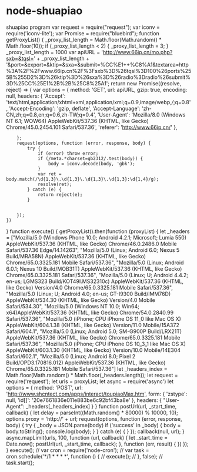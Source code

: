 # node-shuapiao
shuapiao program
var request = require("request");
var iconv = require('iconv-lite');
var Promise = require("bluebird");
function getProxyList() {
    _proxy_list_length = Math.floor(Math.random() * Math.floor(10));
    if (_proxy_list_length < 2) {
        _proxy_list_length = 3;
    }
    _proxy_list_length = 1000
    var apiURL = 'http://www.66ip.cn/mo.php?sxb=&tqsl=' + _proxy_list_length + '&port=&export=&ktip=&sxa=&submit=%CC%E1++%C8%A1&textarea=http%3A%2F%2Fwww.66ip.cn%2F%3Fsxb%3D%26tqsl%3D100%26ports%255B%255D2%3D%26ktip%3D%26sxa%3D%26radio%3Dradio%26submit%3D%25CC%25E1%2B%2B%25C8%25A1';
    return new Promise((resolve, reject) => {
        var options = {
            method: 'GET',
            url: apiURL,
            gzip: true,
            encoding: null,
            headers: {
                'Accept': 'text/html,application/xhtml+xml,application/xml;q=0.9,image/webp,*/*;q=0.8',
                'Accept-Encoding': 'gzip, deflate',
                'Accept-Language': 'zh-CN,zh;q=0.8,en;q=0.6,zh-TW;q=0.4',
                'User-Agent': 'Mozilla/8.0 (Windows NT 6.1; WOW64) AppleWebKit/537.36 (KHTML, like Gecko) Chrome/45.0.2454.101 Safari/537.36',
                'referer': 'http://www.66ip.cn/'
            },

        };
        request(options, function (error, response, body) {
            try {
                if (error) throw error;
                if (/meta.*charset=gb2312/.test(body)) {
                    body = iconv.decode(body, 'gbk');
                }
                var ret = body.match(/\d{1,3}\.\d{1,3}\.\d{1,3}\.\d{1,3}:\d{1,4}/g);
                resolve(ret);
            } catch (e) {
                return reject(e);
            }


        });
    })
}
function execute() {
    getProxyList().then(function (proxyList) {
        let _headers = ["Mozilla/5.0 (Windows Phone 10.0; Android 4.2.1; Microsoft; Lumia 550) AppleWebKit/537.36 (KHTML, like Gecko) Chrome/46.0.2486.0 Mobile Safari/537.36 Edge/14.14263", "Mozilla/5.0 (Linux; Android 6.0; Nexus 5 Build/MRA58N) AppleWebKit/537.36 (KHTML, like Gecko) Chrome/65.0.3325.181 Mobile Safari/537.36", "Mozilla/5.0 (Linux; Android 6.0.1; Nexus 10 Build/MOB31T) AppleWebKit/537.36 (KHTML, like Gecko) Chrome/65.0.3325.181 Safari/537.36", "Mozilla/5.0 (Linux; U; Android 4.4.2; en-us; LGMS323 Build/KOT49I.MS32310c) AppleWebKit/537.36 (KHTML, like Gecko) Version/4.0 Chrome/65.0.3325.181 Mobile Safari/537.36", "Mozilla/5.0 (Linux; U; Android 4.0; en-us; GT-I9300 Build/IMM76D) AppleWebKit/534.30 (KHTML, like Gecko) Version/4.0 Mobile Safari/534.30", "Mozilla/5.0 (Windows NT 10.0; Win64; x64)AppleWebKit/537.36 (KHTML, like Gecko) Chrome/54.0.2840.99 Safari/537.36", "Mozilla/5.0 (iPhone; CPU iPhone OS 11_0 like Mac OS X) AppleWebKit/604.1.38 (KHTML, like Gecko) Version/11.0 Mobile/15A372 Safari/604.1", "Mozilla/5.0 (Linux; Android 5.0; SM-G900P Build/LRX21T) AppleWebKit/537.36 (KHTML, like Gecko) Chrome/65.0.3325.181 Mobile Safari/537.36", "Mozilla/5.0 (iPhone; CPU iPhone OS 10_3_1 like Mac OS X) AppleWebKit/603.1.30 (KHTML, like Gecko) Version/10.0 Mobile/14E304 Safari/602.1", "Mozilla/5.0 (Linux; Android 8.0; Pixel 2 Build/OPD3.170816.012) AppleWebKit/537.36 (KHTML, like Gecko) Chrome/65.0.3325.181 Mobile Safari/537.36"]
        let _headers_index = Math.floor(Math.random() * Math.floor(_headers.length));
        let request = require('request');
        let urls = proxyList;
        let async = require('async')
        let options = {
            method: 'POST',
            url: 'http://www.shcntect.com/apps/interact/toupiaoMax.htm',
            form: {
                'zstype': null,
                'id[]': '20e7661836e011e883be6c92bf43ba8e'
            },
            headers: { "User-Agent": _headers[_headers_index] }
        }
        function postUrl(url, _start_time, callback) {
            let delay = parseInt((Math.random() * 80000) % 10000, 10);
            options.proxy = 'http://' + url;
            request(options, function (error, response, body) {
                try {
                    _body = JSON.parse(body)
                    if ('success' in _body) {
                        body = body.toString();
                        console.log(body);
                    }
                } catch (e) {
                }
            });
            callback(null, url);
        }
        async.mapLimit(urls, 100, function (url, callback) {
            let _start_time = Date.now();
            postUrl(url, _start_time, callback);
        }, function (err, result) {
        })
    });
}
execute();
// var cron = require('node-cron');
// var task = cron.schedule('*/1 * * * *', function () {
//     execute();
// }, false);
// task.start();
